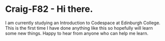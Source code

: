 # Craig-F82 - Hi there. 
I am currently studying an Introduction to Codespace at Edinburgh College. This is the first time I have done anything like this so hopefully will learn some new things.
Happy to hear from anyone who can help me learn.
